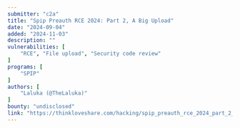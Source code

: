 ```yaml
---
submitter: "c2a"
title: "Spip Preauth RCE 2024: Part 2, A Big Upload"
date: "2024-09-04"
added: "2024-11-03"
description: ""
vulnerabilities: [
    "RCE", "File upload", "Security code review"
]
programs: [
    "SPIP"
]
authors: [
    "Laluka (@TheLaluka)"
]
bounty: "undisclosed"
link: "https://thinkloveshare.com/hacking/spip_preauth_rce_2024_part_2_a_big_upload/"
---
```




